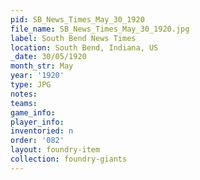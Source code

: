 ```yaml
---
pid: SB_News_Times_May_30_1920
file_name: SB_News_Times_May_30_1920.jpg
label: South Bend News Times
location: South Bend, Indiana, US
_date: 30/05/1920
month_str: May
year: '1920'
type: JPG
notes: 
teams: 
game_info: 
player_info: 
inventoried: n
order: '082'
layout: foundry-item
collection: foundry-giants
---
```


